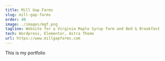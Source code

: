 ```yaml
---
title: Mill Gap Farms
slug: mill-gap-farms
order: 40
image: ./images/mgf.png
tagline: Website for a Virginia Maple Syrup farm and Bed & Breakfast
tech: Wordpress, Elementor, Astra Theme
url: https://www.millgapfarms.com
---
```


This is my portfolio